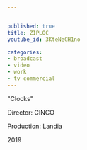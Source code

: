 ```yaml
---


published: true
title: ZIPLOC
youtube_id: 3KteNeCH1no

categories:
- broadcast
- video
- work
- tv commercial
---
```

"Clocks"

Director: CINCO

Production: Landia

2019


